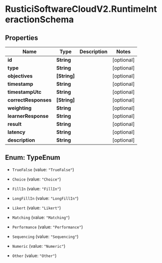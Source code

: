 # RusticiSoftwareCloudV2.RuntimeInteractionSchema

## Properties
Name | Type | Description | Notes
------------ | ------------- | ------------- | -------------
**id** | **String** |  | [optional] 
**type** | **String** |  | [optional] 
**objectives** | **[String]** |  | [optional] 
**timestamp** | **String** |  | [optional] 
**timestampUtc** | **String** |  | [optional] 
**correctResponses** | **[String]** |  | [optional] 
**weighting** | **String** |  | [optional] 
**learnerResponse** | **String** |  | [optional] 
**result** | **String** |  | [optional] 
**latency** | **String** |  | [optional] 
**description** | **String** |  | [optional] 


<a name="TypeEnum"></a>
## Enum: TypeEnum


* `TrueFalse` (value: `"TrueFalse"`)

* `Choice` (value: `"Choice"`)

* `FillIn` (value: `"FillIn"`)

* `LongFillIn` (value: `"LongFillIn"`)

* `Likert` (value: `"Likert"`)

* `Matching` (value: `"Matching"`)

* `Performance` (value: `"Performance"`)

* `Sequencing` (value: `"Sequencing"`)

* `Numeric` (value: `"Numeric"`)

* `Other` (value: `"Other"`)




